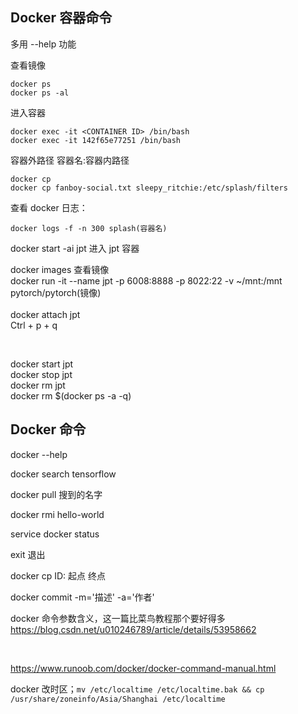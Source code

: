 

## Docker 容器命令 

多用 --help 功能      


查看镜像     
```shell
docker ps 
docker ps -al     
```

进入容器
```shell
docker exec -it <CONTAINER ID> /bin/bash        
docker exec -it 142f65e77251 /bin/bash       
```

容器外路径  容器名:容器内路径      
```shell
docker cp 
docker cp fanboy-social.txt sleepy_ritchie:/etc/splash/filters        
```


查看 docker 日志：
```shell
docker logs -f -n 300 splash(容器名)         
```




docker start -ai jpt 进入 jpt 容器  




docker images 查看镜像  
docker run -it --name jpt -p 6008:8888 -p 8022:22 -v ~/mnt:/mnt pytorch/pytorch(镜像)  
<br> 
docker attach jpt  
Ctrl + p + q

<br>

docker start jpt  <br>
docker stop jpt  <br>
docker rm jpt  
docker rm $(docker ps -a -q)  



## Docker 命令 

docker --help 

docker search tensorflow 

docker pull 搜到的名字

docker rmi hello-world 

service docker status

exit 退出

docker cp  ID: 起点  终点 

docker commit -m='描述' -a='作者'     

docker 命令参数含义，这一篇比菜鸟教程那个要好得多 https://blog.csdn.net/u010246789/article/details/53958662  

<br>

https://www.runoob.com/docker/docker-command-manual.html


docker 改时区；`mv /etc/localtime /etc/localtime.bak && cp /usr/share/zoneinfo/Asia/Shanghai /etc/localtime`          

